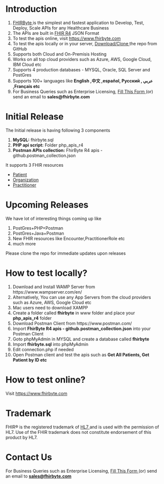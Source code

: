 # Introduction
<ol>
  <li>  <a href = 'https://fhirbyte.com/' target='_blank'> FHIRByte </a>  is the simplest and fastest application to Develop, Test, Deploy, Scale APIs for any Healthcare Business </li>
  <li> The APIs are built in <a href = 'https://www.hl7.org/fhir/' target='_blank'> FHIR R4</a> JSON Format </li>
  <li> To test the apis online, visit <a href = 'https://www.fhirbyte.com' target='_blank'> https://www.fhirbyte.com </a>   </li>
  <li> To test the apis locally or in your server, <a href = 'https://github.com/fhirbyte/fhirbyte-r4-apis' target='_blank'> Download/Clone </a> the repo from GitHub </li>
  <li> Supports both Cloud and On-Premisis Hosting </li>
  <li> Works on all top cloud providers such as Azure, AWS, Google Cloud, IBM Cloud etc</li>
  <li> Supports 4 production databases - MYSQL, Oracle, SQL Server and PostGres </li>
  <li> Supports 100+ languages like <b> English ,中文 ,español, Русский , عربي ,Français etc </b> </li>
  <li> For Business Queries such as Enterprise Licensing,  <a href = 'https://docs.google.com/forms/d/e/1FAIpQLSd9-ETaGj3d973L_GatNqRUjaXdha6Wbx1fpyA97tZ9ICq_Zg/viewform' target='_blank'> Fill This Form </a> (or) send an email to <b>sales@fhirbyte.com </b></li>
</ol>

# Initial Release
The Initial release is having following 3 components
<ol> 
  <li> <b>MySQL:</b> fhirbyte.sql </li> 
  <li> <b>PHP api script:</b>  Folder php_apis_r4 </li> 
  <li> <b>Postman APIs collection:</b> FhirByte R4 apis - github.postman_collection.json  </li> 
</ol> 
 
It supports 3 FHIR resources  <br>
<ul> 
  <li> <a href = 'https://build.fhir.org/patient.html' target='_blank'> Patient </a> </li>  
  <li> <a href = 'https://build.fhir.org/organization.html' target='_blank'> Organization </a> </li> 
   <li> <a href = 'https://build.fhir.org/practitioner.html' target='_blank'> Practitioner </a> </li> 
</ul>

# Upcoming Releases

We have lot of interesting things coming up like 

<ol> 
  <li> PostGres+PHP+Postman </li> 
  <li> PostGres+Java+Postman </li> 
  <li> New FHIR resources like Encounter,PractitionerRole etc</li> 
  <li> much more </li> 
</ol> 

Please clone the repo for immediate updates upon releases

# How to test locally?
<ol> 
  <li> Download and Install WAMP Server from https://www.wampserver.com/en/ </li> 
  <li> Alternatively, You can use any App Servers from the cloud providers such as Azure, AWS, Google Cloud etc </li>
  <li> Mac users need to download XAMPP </li>
  <li> Create a folder called <b>fhirbyte</b> in www folder and place your <b>php_apis_r4</b>  folder</li> 
  <li> Download Postman Client from https://www.postman.com/  </li> 
  <li> Import <b>FhirByte R4 apis - github.postman_collection.json</b> into your Postman Client </li> 
  <li> Goto phpMyAdmin in MYSQL and create a database called <b>fhirbyte</b> </li> 
  <li> Import <b>fhirbyte.sql</b> into phpMyAdmin </li>
  <li> Edit connection.php if needed </li>
  <li> Open Postman client and test the apis such as <b>Get All Patients, Get Patient by ID etc</b> </li>  
</ol>  

# How to test online?
Visit <a href = 'https://www.fhirbyte.com' target='_blank'> https://www.fhirbyte.com </a>

# Trademark
FHIR® is the registered trademark of <a href = 'https://www.hl7.org/' target='_blank'> HL7 </a> and is used with the permission of HL7. Use of the FHIR trademark does not constitute endorsement of this product by HL7.
# Contact Us

For Business Queries such as Enterprise Licensing,  <a href = 'https://docs.google.com/forms/d/e/1FAIpQLSd9-ETaGj3d973L_GatNqRUjaXdha6Wbx1fpyA97tZ9ICq_Zg/viewform' target='_blank'> Fill This Form </a> (or) send an email to <b>sales@fhirbyte.com
